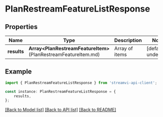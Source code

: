 # PlanRestreamFeatureListResponse


## Properties

Name | Type | Description | Notes
------------ | ------------- | ------------- | -------------
**results** | **Array&lt;PlanRestreamFeatureItem&gt;**(PlanRestreamFeatureItem.md) | Array of items | [default to undefined]

## Example

```typescript
import { PlanRestreamFeatureListResponse } from 'streamvi-api-client';

const instance: PlanRestreamFeatureListResponse = {
    results,
};
```

[[Back to Model list]](../README.md#documentation-for-models) [[Back to API list]](../README.md#documentation-for-api-endpoints) [[Back to README]](../README.md)
